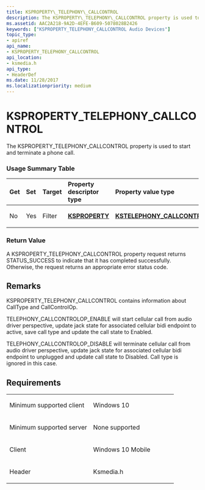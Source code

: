 ```yaml
---
title: KSPROPERTY\_TELEPHONY\_CALLCONTROL
description: The KSPROPERTY\_TELEPHONY\_CALLCONTROL property is used to start and terminate a phone call.
ms.assetid: AAC2A218-9A2D-4EFE-B609-5078028B2426
keywords: ["KSPROPERTY_TELEPHONY_CALLCONTROL Audio Devices"]
topic_type:
- apiref
api_name:
- KSPROPERTY_TELEPHONY_CALLCONTROL
api_location:
- ksmedia.h
api_type:
- HeaderDef
ms.date: 11/28/2017
ms.localizationpriority: medium
---
```


# KSPROPERTY\_TELEPHONY\_CALLCONTROL


The KSPROPERTY\_TELEPHONY\_CALLCONTROL property is used to start and terminate a phone call.

### <span id="Usage_Summary_Table"></span><span id="usage_summary_table"></span><span id="USAGE_SUMMARY_TABLE"></span>Usage Summary Table

<table>
<colgroup>
<col width="20%" />
<col width="20%" />
<col width="20%" />
<col width="20%" />
<col width="20%" />
</colgroup>
<thead>
<tr class="header">
<th align="left">Get</th>
<th align="left">Set</th>
<th align="left">Target</th>
<th align="left">Property descriptor type</th>
<th align="left">Property value type</th>
</tr>
</thead>
<tbody>
<tr class="odd">
<td align="left"><p>No</p></td>
<td align="left"><p>Yes</p></td>
<td align="left"><p>Filter</p></td>
<td align="left"><p><a href="https://docs.microsoft.com/previous-versions/ff564262(v=vs.85)" data-raw-source="[&lt;strong&gt;KSPROPERTY&lt;/strong&gt;](https://docs.microsoft.com/previous-versions/ff564262(v=vs.85))"><strong>KSPROPERTY</strong></a></p></td>
<td align="left"><p><a href="https://docs.microsoft.com/windows-hardware/drivers/ddi/ksmedia/ns-ksmedia-_tagkstelephony_callcontrol" data-raw-source="[&lt;strong&gt;KSTELEPHONY_CALLCONTROL&lt;/strong&gt;](https://docs.microsoft.com/windows-hardware/drivers/ddi/ksmedia/ns-ksmedia-_tagkstelephony_callcontrol)"><strong>KSTELEPHONY_CALLCONTROL</strong></a></p></td>
</tr>
</tbody>
</table>

 

### <span id="Return_Value"></span><span id="return_value"></span><span id="RETURN_VALUE"></span>Return Value

A KSPROPERTY\_TELEPHONY\_CALLCONTROL property request returns STATUS\_SUCCESS to indicate that it has completed successfully. Otherwise, the request returns an appropriate error status code.

Remarks
-------

KSPROPERTY\_TELEPHONY\_CALLCONTROL contains information about CallType and CallControlOp.

TELEPHONY\_CALLCONTROLOP\_ENABLE will start cellular call from audio driver perspective, update jack state for associated cellular bidi endpoint to active, save call type and update the call state to Enabled.

TELEPHONY\_CALLCONTROLOP\_DISABLE will terminate cellular call from audio driver perspective, update jack state for associated cellular bidi endpoint to unplugged and update call state to Disabled. Call type is ignored in this case.

Requirements
------------

<table>
<colgroup>
<col width="50%" />
<col width="50%" />
</colgroup>
<tbody>
<tr class="odd">
<td align="left"><p>Minimum supported client</p></td>
<td align="left"><p>Windows 10</p></td>
</tr>
<tr class="even">
<td align="left"><p>Minimum supported server</p></td>
<td align="left"><p>None supported</p></td>
</tr>
<tr class="odd">
<td align="left"><p>Client</p></td>
<td align="left"><p>Windows 10 Mobile</p></td>
</tr>
<tr class="even">
<td align="left"><p>Header</p></td>
<td align="left">Ksmedia.h</td>
</tr>
</tbody>
</table>

 

 





